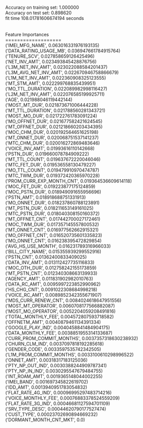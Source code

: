 Accuracy on training set: 1.000000<br>Accuracy on test set: 0.898620<br>fit time 108.01781606674194 seconds<br><br><br>Feature Importances<br>===================<br>('IMEI_MFG_NAME', 0.063016331976193135)<br>('DATA_RATING_USAGE_MB', 0.036947661784915764)<br>('TENURE_SCV', 0.027858659126425496)<br>('NET_INV_AMT', 0.023493845428876756)<br>('L3M_NET_INV_AMT', 0.023022088584201437)<br>('L3M_AVG_NET_INV_AMT', 0.022670946758866679)<br>('L1M_NET_INV_AMT', 0.022360908325123555)<br>('MT_STM_AMT', 0.022299768835439951)<br>('MO_TTL_DURATION', 0.022089982998116427)<br>('L2M_NET_INV_AMT', 0.022076585199925711)<br>('AGE', 0.021988046119442144)<br>('MOST_MT_DUR', 0.021873671006444228)<br>('MT_TTL_DURATION', 0.021788560281343721)<br>('MOST_MO_DUR', 0.021722761783091224)<br>('MO_OFFNET_DUR', 0.021677582421624545)<br>('MT_OFFNET_DUR', 0.021218660203434395)<br>('MOC_CHM_DUR', 0.020192564651625198)<br>('MT_ONNET_DUR', 0.020068751537141237)<br>('MTC_CHM_DUR', 0.020016272869483646)<br>('VOICE_INV_AMT', 0.01993616110142668)<br>('PSTN_DUR', 0.019660078784909222)<br>('MT_TTL_COUNT', 0.019637672220046046)<br>('MTC_FET_DUR', 0.019536558130479227)<br>('MO_TTL_COUNT', 0.019479910970474787)<br>('MTC_TWM_DUR', 0.019372420365970228)<br>('PROM_CURR_EXP_MONTH_CNT', 0.019364536609614118)<br>('MOC_FET_DUR', 0.019223877175124859)<br>('MOC_PSTN_DUR', 0.018949091655956696)<br>('PSTN_AMT', 0.018918688751331913)<br>('MO_ONNET_DUR', 0.018237860788123891)<br>('MT_PSTN_DUR', 0.018211653149161025)<br>('MTC_PSTN_DUR', 0.018040308150160372)<br>('MT_OFFNET_CNT', 0.017442700027172461)<br>('MOC_TWM_DUR', 0.017357145557800532)<br>('MT_ONNET_CNT', 0.016977562662915321)<br>('MO_OFFNET_CNT', 0.016520735601335823)<br>('MO_ONNET_CNT', 0.016238395472829854)<br>('AVG_HS_USE_MONTH', 0.016231789316966033)<br>('BILL_CITY_NAME', 0.015355939299552916)<br>('PSTN_CNT', 0.01362400833409025)<br>('DATA_INV_AMT', 0.013112427735116833)<br>('MOC_OTH_DUR', 0.012758242155173859)<br>('MT_PSTN_CNT', 0.012340308663139933)<br>('AGENCY_AMT', 0.011831902982010763)<br>('DATA_RC_AMT', 0.0095997223852990962)<br>('HS_CHG_CNT', 0.0091022308684998218)<br>('VOICE_RC_AMT', 0.0089852342355671907)<br>('MDS_CURR_RENEW_CNT', 0.0084024618647951556)<br>('MOST_MT_OPERATOR', 0.0060708177566882087)<br>('MOST_MO_OPERATOR', 0.0052204059208491816)<br>('TOTAL_MONTHLY_FEE', 0.004572807593718582)<br>('OFFNETM_AMT', 0.0040879461134391334)<br>('GOOGLE_PLAY_IND', 0.0040458841484904175)<br>('DATA_MONTHLY_FEE', 0.0038851955314133687)<br>('CURR_PROM_COMMIT_MONTHS', 0.0037357318630238932)<br>('CHURN_CLM_IND', 0.0037097818192285618)<br>('GENDER_CODE', 0.0033597535742342505)<br>('L1M_PROM_COMMIT_MONTHS', 0.0033100610298996522)<br>('ONNET_AMT', 0.00318317183125036)<br>('PTY_NP_OUT_IND', 0.0030388244909787341)<br>('PTY_NP_IN_IND', 0.0030295547679484755)<br>('INT_ROAM_AMT', 0.0019365148044002255)<br>('IMEI_BAND', 0.001697345822619702)<br>('IDD_AMT', 0.0013940951783054832)<br>('FLAT_RATE_4G_IND', 0.00096995297483714216)<br>('VOICE_MONTHLY_FEE', 0.00076883378524559209)<br>('FLAT_RATE_3G_IND', 0.00046681127594701109)<br>('SRV_TYPE_DESC', 0.00044620790177527474)<br>('CUST_TYPE', 0.00023702690894669232)<br>('DORMANT_MONTH_CNT_MKT', 0.0)<br>